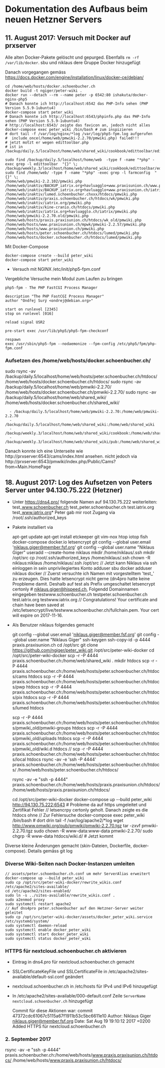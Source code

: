 # Dokumentation des Aufbaus beim neuen Hetzner Servers

## 11. August 2017: Versuch mit Docker auf prxserver

Alle alten Docker-Pakete gelöscht und gepurged. Ebenfalls `rm -rf /var/lib/docker`. sbu und niklaus dere Gruppe Docker hinzugefügt

Danach vorgegangen gemäss https://docs.docker.com/engine/installation/linux/docker-ce/debian/

    cd /home/web/hosts/docker.schoenbucher.ch    
    docker build -t ngiger/peter-wiki .
    docker run --detach --rm --name peter -p 6542:80 ishakuta/docker-nginx-php5
    # Danach konnte ich http://localhost:6542 das PHP-Info sehen (PHP Version 5.5.9-1ubuntu4)
    docker-compose start peter_wiki
    # Danach konnte ich http://localhost:6543/phpinfo.php das PHP-Info sehen (PHP Version 5.5.9-1ubuntu4)
    # http://localhost:6543/ zeigte das favicon an, jedoch nicht alles
    docker-compose exec peter_wiki /bin/bash # zum inspizieren 
    # dort tail -f /var/log/nginx/*log /var/log/php5-fpm.log aufgerufen
    #  include_once(/home/web/pmwiki-2.2.70/pmwiki.php) failed!!!
    # jetzt motzt er wegen edittoolbar.php
    # ist in /backup/daily.5/localhost/home/web/shared_wiki/cookbook/edittoolbar/edittoolbar.php

    sudo find /backup/daily.5/localhost/home/web  -type f -name "*php" -exec grep -l edittoolbar  "{}" \;
    /backup/weekly.3/localhost/home/web/shared_wiki/cookbook/edittoolbar/edittoolbar.php
    sudo find /home/web/ -type f -name "*php" -exec grep -l farmconfig  "{}" \;
    /home/web/pmwiki-2.2.102/pmwiki.php
    /home/web/inaktiv/BACKUP_iatrix.org+havluagglo+www.praxisunion.ch/www.praxisunion.ch/public_html/pmwiki.php
    /home/web/inaktiv/BACKUP_iatrix.org+havluagglo+www.praxisunion.ch/iatrix/pmwiki.php
    /home/web/inaktiv/lumed.schoenbucher.chxxx/htdocs/pmwiki.php
    /home/web/inaktiv/praxis.schoenbucher.ch/htdocs/wk/pmwiki.php
    /home/web/inaktiv/iatrix.org/pmwiki.php
    /home/web/inaktiv/kine-cranio.ch/htdocs/pmwiki.php
    /home/web/inaktiv/iatrix.org+havluagglo.ch/iatrix/pmwiki.php
    /home/web/pmwiki-2.2.70.old/pmwiki.php
    /home/web/hosts/praxis.praxisunion.ch/htdocs/wk_old/pmwiki.php
    /home/web/hosts/www.praxisunion.ch/mpwk/pmwiki-2.2.57/pmwiki.php
    /home/web/hosts/www.praxisunion.ch/pmwiki.php
    /home/web/hosts/peter.schoenbucher.ch/htdocs/lumed/pmwiki.php
    /home/web/hosts/docker.schoenbucher.ch/htdocs/lumed/pmwiki.php
    
Mit Docker-Compose

    docker-compose create --build peter_wiki
    docker-compose start peter_wiki

* Versuch mit NGINX /etc/init/php5-fpm.conf

Vergebliche Versuche mein Modul zum Laufen zu bringen

    php5-fpm - The PHP FastCGI Process Manager

    description "The PHP FastCGI Process Manager"
    author "Ondřej Surý <ondrej@debian.org>"

    start on runlevel [2345]
    stop on runlevel [016]

    reload signal USR2

    pre-start exec /usr/lib/php5/php5-fpm-checkconf

    respawn
    exec /usr/sbin/php5-fpm --nodaemonize --fpm-config /etc/php5/fpm/php-fpm.conf

### Aufsetzen des  /home/web/hosts/docker.schoenbucher.ch/

sudo rsync -av /backup/daily.5/localhost/home/web/hosts/peter.schoenbucher.ch/htdocs/ /home/web/hosts/docker.schoenbucher.ch/htdocs/
sudo rsync -av /backup/daily.5/localhost/home/web/pmwiki-2.2.70/ /home/web/hosts/docker.schoenbucher.ch/pmwiki-2.2.70/
sudo rsync -av /backup/daily.5/localhost/home/web/shared_wiki/ /home/web/hosts/docker.schoenbucher.ch/shared_wiki/

      - /backup/daily.5/localhost/home/web/pmwiki-2.2.70:/home/web/pmwiki-2.2.70
      - /backup/daily.5/localhost/home/web/shared_wiki:/home/web/shared_wiki
      - /backup/weekly.3/localhost/home/web/shared_wiki/cookbook:/home/web/shared_wiki/cookbook/
      - /backup/weekly.3/localhost/home/web/shared_wiki/pub:/home/web/shared_wiki/pub/

Danach konnte ich eine Unterseite wie http://prxserver:6543/cams/index.html ansehen. nicht jedoch via 
http://prxserver:6543/pmwiki/index.php/Public/Cams?from=Main.HomePage


## 18. August 2017: Log des Aufsetzen von Peters Server unter 94.130.75.222 (Hetzner)

* Unter https://dns4.pro/ folgende Namen auf 94.130.75.222 weiterleiten: test_www.schoenbucher.ch test_peter.schoenbucher.ch test.iatrix.org test_www.iatrix.org* Peter gab mir root Zugang via /root/.ssh/authorized_keys
* Pakete installiert via

    apt-get update
    apt-get install etckeeper git vim-nox htop iotop fish docker-compose docker.io letsencrypt
    git config --global user.email 'niklaus.giger@member.fsf.org'
    git config --global user.name "Niklaus Giger"
    useradd --create-home niklaus
    mkdir /home/niklaus/.ssh
    mkdir /opt/src
    cp /root/.ssh/authorized_keys /home/niklaus/.ssh
    chown -R niklaus:niklaus /home/niklaus/.ssh /opt/src
    // Jetzt kann Niklaus via ssh einloggen in sein unprivilegiertes Konto
    adduser sbu docker
    adduser niklaus docker
    // Zuerst versuchte ich Namen mit vorgestelltem 'test_' zu erzeugen. Dies hatte letsencrypt nicht gerne (dn4pro hatte keine Propbleme damit. Deshalb auf test als Prefix umgeschaltet
    letsencrypt certonly # niklaus.giger@hispeed.ch, Folgendd Domainnamen eingegeben testwww.schoenbucher.ch testpeter.schoenbucher.ch test.iatrix.org testwww.iatrix.org
    // Congratulations! Your certificate and chain have been saved at /etc/letsencrypt/live/testwww.schoenbucher.ch/fullchain.pem.  Your cert will expire on 2017-11-16. 


* Als Benutzer niklaus folgendes gemacht

    git config --global user.email 'niklaus.giger@member.fsf.org'
    git config --global user.name "Niklaus Giger"
    ssh-keygen
    ssh-copy-id -p 4444 praxis.praxisunion.ch
    cd /opt/src
    git clone https://github.com/ngiger/peter_wiki.git /opt/src/peter-wiki-docker
    cd /opt/src/peter-wiki-docker
    scp -r -P 4444 praxis.schoenbucher.ch:/home/web/shared_wiki .
    mkdir htdocs
    scp -r -P 4444 praxis.schoenbucher.ch:/home/web/hosts/peter.schoenbucher.ch/htdocs/cams htdocs
    scp -r -P 4444 praxis.schoenbucher.ch:/home/web/hosts/peter.schoenbucher.ch/htdocs/pwp htdocs
    scp -r -P 4444 praxis.schoenbucher.ch:/home/web/hosts/peter.schoenbucher.ch/htdocs/pix htdocs
    scp -r -P 4444 praxis.schoenbucher.ch:/home/web/hosts/peter.schoenbucher.ch/htdocs/lumed htdocs

    scp -r -P 4444 praxis.schoenbucher.ch:/home/web/hosts/peter.schoenbucher.ch/htdocs/pmwiki_old/pmwiki-groups htdocs
    scp -r -P 4444 praxis.schoenbucher.ch:/home/web/hosts/peter.schoenbucher.ch/htdocs/pmwiki_old/uploads htdocs
    scp -r -P 4444 praxis.schoenbucher.ch:/home/web/hosts/peter.schoenbucher.ch/htdocs/pmwiki_old/wiki.d htdocs
    // scp -r -P 4444 praxis.schoenbucher.ch:/home/web/hosts/peter.schoenbucher.ch/htdocs/local htdocs
    rsync -av -e 'ssh -P 4444' praxis.schoenbucher.ch:/home/web/hosts/peter.schoenbucher.ch/htdocs/ /home/web/hosts/peter.schoenbucher.ch/htdocs/

    rsync -av -e "ssh -p 4444" praxis.schoenbucher.ch:/home/web/hosts/praxis.praxisunion.ch/htdocs/ /home/web/hosts/praxis.praxisunion.ch/htdocs/
    
    cd /opt/src/peter-wiki-docker
    docker-compose up --build peter_wiki
    http://94.130.75.222:6543 # Probleme da auf https umgeleitet und Zertifikat Fehler
    // letsencrpy certonly geholt. Danach zeigte es die htdocs ohne 
    // Zur Fehlersuche
    docker-compose exec peter_wiki /bin/bash # dort drin tail -f /var/log/apache2/*log
    wget http://www.pmwiki.org/pub/pmwiki/pmwiki-2.2.70.tgz
    tar -zxvf pmwiki-2.2.70.tgz
    sudo chown -R www-data:www-data pmwiki-2.2.70/
    sudo chgrp -R www-data htdocs/wiki.d/ # Jetzt kommt

Diverse kleine Änderungen gemacht (skin-Dateien, Dockerfile, docker-compose). Details gemäss git log

### Diverse Wiki-Seiten nach Docker-Instanzen umleiten

    // assets/peter.schoenbucher.ch.conf um mehr ServerAlias erweitert
    docker-compose up --build peter_wiki
    sudo cp /opt/src/peter-wiki-docker/rewrite_wikis.conf /etc/apache2/sites-available/
    cd /etc/apache2/sites-enabled/
    sudo ln -s ../sites-available/rewrite_wikis.conf .
    sudo a2enmod proxy
    sudo systemctl restart apache2
    // Auf dns4pro peter.schoenbucher auf den Hetzner-Server weiter geleitet
    sudo cp /opt/src/peter-wiki-docker/assets/docker_peter_wiki.service  /etc/systemd/system/
    sudo systemctl daemon-reload 
    sudo systemctl enable docker_peter_wiki
    sudo systemctl start docker_peter_wiki
    sudo systemctl status docker_peter_wiki
    
### HTTPS für nextcloud.schoenbucher.ch aktivieren

* Eintrag in dns4.pro für nextcloud.schoenbucher.ch gemacht
* SSLCertificateKeyFile und SSLCertificateFile in /etc/apache2/sites-available/default-ssl.conf geändert
* nextcloud.schoenbucher.ch in /etc/hosts für IPv4 und IPv6 hinzugefügt
* In /etc/apache2/sites-available/000-default.conf Zeile `ServerName nextcloud.schoenbucher.ch` hinzugefügt

    Commit für diese Aktionen war:
    commit 47372cdc61067c5115a67f1911b53c5bc6611e10
    Author: Niklaus Giger <niklaus.giger@member.fsf.org>
    Date:   Sat Aug 19 19:10:12 2017 +0200
        Added HTTPS für nextcloud.schoenbucher.ch

### 2. September 2017 

rsync -av -e "ssh -p 4444" praxis.schoenbucher.ch:/home/web/hosts/www.praxis.praxisunion.ch/htdocs/ /home/web/hosts/www.praxis.praxisunion.ch/htdocs/
